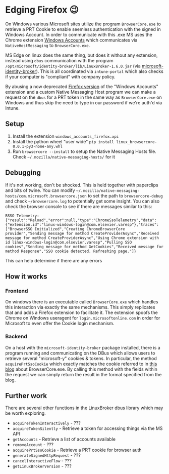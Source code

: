 # Edging Firefox 😉

On Windows various Microsoft sites utilize the program `BrowserCore.exe` to retrieve a PRT Cookie to enable seemless authentication with the signed in Windows Account. In order to communicate with this .exe MS uses the Chrome extension [Windows Accounts](https://chrome.google.com/webstore/detail/windows-accounts/ppnbnpeolgkicgegkbkbjmhlideopiji) which communicates via `NativeHostMessaging` to `BrowserCore.exe`.

MS Edge on linux does the same thing, but does it without any extension, instead using `dbus` communication with the program `/opt/microsoft/identity-broker/lib/LinuxBroker-1.6.0.jar` (via [microsoft-identity-broker](https://ubuntu.pkgs.org/20.04/microsoft-prod-amd64/microsoft-identity-broker_1.2.0_amd64.deb.html)). This is all coordinated via `intune-portal` which also checks if your computer is "compliant" with company policy.

By abusing a now deprecated [Firefox version](https://addons.mozilla.org/en-US/firefox/addon/windows-10-accounts-port/) of the "Windows Accounts" extension and a custom Native Messaging Host program we can make a request on the `dbus` for a PRT token in the same way as `BrowserCore.exe` on Windows and thus skip the need to type in our password if we're auth'd via Intune.

## Setup

1. Install the extension `windows_accounts_firefox.xpi`
2. Install the python wheel "user wide" `pip install linux_browsercore-0.0.1-py3-none-any.whl`
3. Run `browsercore --install` to setup the Native Messaging Hosts file. Check `~/.mozilla/native-messaging-hosts/` for it

## Debugging

If it's not working, don't be shocked. This is held together with paperclips and bits of twine. You can modify `~/.mozilla/native-messaging-hosts/com.microsoft.browsercore.json` to set the path to `browsercore-debug` and check `~/browsercore.log` to potentially get some insight. You can also check the browser console to see if there are messages similar to this:

```BSSO Telemetry: {"result":"Reload","error":null,"type":"ChromeSsoTelemetry","data":{"extension.id":"linux-windows-login@com.elsevier.varesp"},"traces":["BrowserSSO Initialized","Creating ChromeBrowserCore provider","Sending message for method CreateProviderAsync","Received message for method CreateProviderAsync","Using Chrome extension with id linux-windows-login@com.elsevier.varesp","Pulling SSO cookies","Sending message for method GetCookies","Received message for method Response","SSO cookie detected. Refreshing page."]}```

This can help determine if there are any errors

## How it works

### Frontend

On windows there is an executable called `BrowserCore.exe` which handles this interaction via exactly the same mechanisms. This simply replicates that and adds a Firefox extension to facilitate it. The extension spoofs the Chrome on Windows useragent for `login.microsoftonline.com` in order for Microsoft to even offer the Cookie login mechanism.

### Backend

On a host with the `microsoft-identity-broker` package installed, there is a program running and communicating on the DBus which allows users to retrieve several "microsoft-y" cookies & tokens. In particular, the method `acquirePrtSsoCookie` which exactly matches the cookie referred to in [this blog](https://dirkjanm.io/abusing-azure-ad-sso-with-the-primary-refresh-token/) about BrowserCore.exe. By calling this method with the fields within the request we can simply return the result in the format specified from the blog.


## Further work

There are several other functions in the LinuxBroker dbus library which may be worth exploring.

- `acquireTokenInteractively` - ???
- `acquireTokenSilently` - Retrieve a token for accessing things via the MS API
- `getAccounts` - Retrieve a list of accounts available
- `removeAccount` - ???
- `acquirePrtSsoCookie` - Retrieve a PRT cookie for browser auth
- `generateSignedHttpRequest` - ???
- `cancelInteractiveFlow` - ???
- `getLinuxBrokerVersion` - ???
